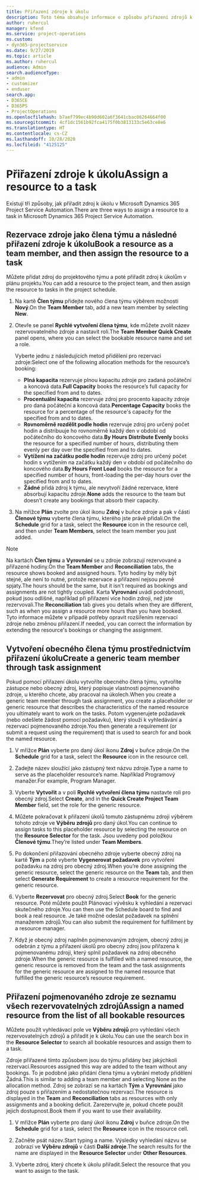 ```yaml
---
title: Přiřazení zdroje k úkolu
description: Toto téma obsahuje informace o způsobu přiřazení zdrojů k úkolům.
author: ruhercul
manager: kfend
ms.service: project-operations
ms.custom:
- dyn365-projectservice
ms.date: 9/27/2019
ms.topic: article
ms.author: ruhercul
audience: Admin
search.audienceType:
- admin
- customizer
- enduser
search.app:
- D365CE
- D365PS
- ProjectOperations
ms.openlocfilehash: b7aef799ec4b90d602a6f3641cbac06264664f00
ms.sourcegitcommit: 4cf1dc1561b92fca4175f0b3813133c5e63ce8e6
ms.translationtype: HT
ms.contentlocale: cs-CZ
ms.lasthandoff: 10/28/2020
ms.locfileid: "4125125"
---
```

# <a name="assign-a-resource-to-a-task"></a><span data-ttu-id="d3de8-103">Přiřazení zdroje k úkolu</span><span class="sxs-lookup"><span data-stu-id="d3de8-103">Assign a resource to a task</span></span>

<span data-ttu-id="d3de8-104">Existují tři způsoby, jak přiřadit zdroj k úkolu v Microsoft Dynamics 365 Project Service Automation.</span><span class="sxs-lookup"><span data-stu-id="d3de8-104">There are three ways to assign a resource to a task in Microsoft Dynamics 365 Project Service Automation.</span></span>

## <a name="book-a-resource-as-a-team-member-and-then-assign-the-resource-to-a-task"></a><span data-ttu-id="d3de8-105">Rezervace zdroje jako člena týmu a následné přiřazení zdroje k úkolu</span><span class="sxs-lookup"><span data-stu-id="d3de8-105">Book a resource as a team member, and then assign the resource to a task</span></span>

<span data-ttu-id="d3de8-106">Můžete přidat zdroj do projektového týmu a poté přiřadit zdroj k úkolům v plánu projektu.</span><span class="sxs-lookup"><span data-stu-id="d3de8-106">You can add a resource to the project team, and then assign the resource to tasks in the project schedule.</span></span>

1. <span data-ttu-id="d3de8-107">Na kartě **Člen týmu** přidejte nového člena týmu výběrem možnosti **Nový**.</span><span class="sxs-lookup"><span data-stu-id="d3de8-107">On the **Team Member** tab, add a new team member by selecting **New**.</span></span> 

2. <span data-ttu-id="d3de8-108">Otevře se panel **Rychlé vytvoření člena týmu**, kde můžete zvolit název rezervovatelného zdroje a nastavit roli.</span><span class="sxs-lookup"><span data-stu-id="d3de8-108">The **Team Member Quick Create** panel opens, where you can select the bookable resource name and set a role.</span></span> 

    <span data-ttu-id="d3de8-109">Vyberte jednu z následujících metod přidělení pro rezervaci zdroje:</span><span class="sxs-lookup"><span data-stu-id="d3de8-109">Select one of the following allocation methods for the resource’s booking:</span></span>

    - <span data-ttu-id="d3de8-110">**Plná kapacita** rezervuje plnou kapacitu zdroje pro zadaná počáteční a koncová data.</span><span class="sxs-lookup"><span data-stu-id="d3de8-110">**Full Capacity** books the resource’s full capacity for the specified from and to dates.</span></span>
    - <span data-ttu-id="d3de8-111">**Procentuální kapacita** rezervuje zdroj pro procento kapacity zdroje pro daná počáteční a koncová data.</span><span class="sxs-lookup"><span data-stu-id="d3de8-111">**Percentage Capacity** books the resource for a percentage of the resource's capacity for the specified from and to dates.</span></span>
    - <span data-ttu-id="d3de8-112">**Rovnoměrně rozdělit podle hodin** rezervuje zdroj pro určený počet hodin a distribuuje ho rovnoměrně každý den v období od počátečního do koncového data.</span><span class="sxs-lookup"><span data-stu-id="d3de8-112">**By Hours Distribute Evenly** books the resource for a specified number of hours, distributing them evenly per day over the specified from and to dates.</span></span>
    - <span data-ttu-id="d3de8-113">**Vytížení na začátku podle hodin** rezervuje zdroj pro určený počet hodin s vytížením na začátku každý den v období od počátečního do koncového data.</span><span class="sxs-lookup"><span data-stu-id="d3de8-113">**By Hours Front Load** books the resource for a specified number of hours, front-loading the per-day hours over the specified from and to dates.</span></span>
    - <span data-ttu-id="d3de8-114">**Žádné** přidá zdroj k týmu, ale nevytvoří žádné rezervace, které absorbují kapacitu zdroje.</span><span class="sxs-lookup"><span data-stu-id="d3de8-114">**None** adds the resource to the team but doesn’t create any bookings that absorb their capacity.</span></span>

3. <span data-ttu-id="d3de8-115">Na mřížce **Plán** zvolte pro úkol ikonu **Zdroj** v buňce zdroje a pak v části **Členové týmu** vyberte člena týmu, kterého jste právě přidali.</span><span class="sxs-lookup"><span data-stu-id="d3de8-115">On the **Schedule** grid for a task, select the **Resource** icon in the resource cell, and then under **Team Members**, select the team member you just added.</span></span> 

> [!NOTE]
> <span data-ttu-id="d3de8-116">Na kartách **Člen týmu** a **Vyrovnání** se u zdroje zobrazují rezervované a přiřazené hodiny.</span><span class="sxs-lookup"><span data-stu-id="d3de8-116">On the **Team Member** and **Reconciliation** tabs, the resource shows booked and assigned hours.</span></span> <span data-ttu-id="d3de8-117">Tyto hodiny by měly být stejné, ale není to nutné, protože rezervace a přiřazení nejsou pevně spjaty.</span><span class="sxs-lookup"><span data-stu-id="d3de8-117">The hours should be the same, but it isn't required as bookings and assignments are not tightly coupled.</span></span> <span data-ttu-id="d3de8-118">Karta **Vyrovnání** uvádí podrobnosti, pokud jsou odlišné, například při přiřazení více hodin zdroji, než jste rezervovali.</span><span class="sxs-lookup"><span data-stu-id="d3de8-118">The **Reconciliation** tab gives you details when they are different, such as when you assign a resource more hours than you have booked.</span></span> <span data-ttu-id="d3de8-119">Tyto informace můžete v případě potřeby opravit rozšířením rezervací zdroje nebo změnou přiřazení.</span><span class="sxs-lookup"><span data-stu-id="d3de8-119">If needed, you can correct the information by extending the resource's bookings or changing the assignment.</span></span>

## <a name="create-a-generic-team-member-through-task-assignment"></a><span data-ttu-id="d3de8-120">Vytvoření obecného člena týmu prostřednictvím přiřazení úkolu</span><span class="sxs-lookup"><span data-stu-id="d3de8-120">Create a generic team member through task assignment</span></span>

<span data-ttu-id="d3de8-121">Pokud pomocí přiřazení úkolu vytvoříte obecného člena týmu, vytvoříte zástupce nebo obecný zdroj, který popisuje vlastnosti pojmenovaného zdroje, u kterého chcete, aby pracoval na úkolech.</span><span class="sxs-lookup"><span data-stu-id="d3de8-121">When you create a generic team member through task assignment, you create a placeholder or generic resource that describes the characteristics of the named resource you ultimately want to work on the tasks.</span></span> <span data-ttu-id="d3de8-122">Potom vygenerujete požadavek (nebo odešlete žádost pomocí požadavku), který slouží k vyhledávání a rezervaci pojmenovaného zdroje.</span><span class="sxs-lookup"><span data-stu-id="d3de8-122">You then generate a requirement (or submit a request using the requirement) that is used to search for and book the named resource.</span></span>

1. <span data-ttu-id="d3de8-123">V mřížce **Plán** vyberte pro daný úkol ikonu **Zdroj** v buňce zdroje.</span><span class="sxs-lookup"><span data-stu-id="d3de8-123">On the **Schedule** grid for a task, select the **Resource** icon in the resource cell.</span></span>

2. <span data-ttu-id="d3de8-124">Zadejte název sloužící jako zástupný text názvu zdroje.</span><span class="sxs-lookup"><span data-stu-id="d3de8-124">Type a name to serve as the placeholder resource’s name.</span></span> <span data-ttu-id="d3de8-125">Například Programový manažer.</span><span class="sxs-lookup"><span data-stu-id="d3de8-125">For example, Program Manager.</span></span>

3. <span data-ttu-id="d3de8-126">Vyberte **Vytvořit** a v poli **Rychlé vytvoření člena týmu** nastavte roli pro obecný zdroj.</span><span class="sxs-lookup"><span data-stu-id="d3de8-126">Select **Create**, and in the **Quick Create Project Team Member** field, set the role for the generic resource.</span></span>

4. <span data-ttu-id="d3de8-127">Můžete pokračovat k přiřazení úkolů tomuto zástupnému zdroji výběrem tohoto zdroje ve **Výběru zdrojů** pro daný úkol.</span><span class="sxs-lookup"><span data-stu-id="d3de8-127">You can continue to assign tasks to this placeholder resource by selecting the resource on the **Resource Selector** for the task.</span></span> <span data-ttu-id="d3de8-128">Jsou uvedeny pod položkou **Členové týmu**.</span><span class="sxs-lookup"><span data-stu-id="d3de8-128">They’re listed under **Team Members**.</span></span>

5. <span data-ttu-id="d3de8-129">Po dokončení přiřazování obecného zdroje vyberte obecný zdroj na kartě **Tým** a poté vyberte **Vygenerovat požadavek** pro vytvoření požadavku na zdroj pro obecný zdroj.</span><span class="sxs-lookup"><span data-stu-id="d3de8-129">When you’re done assigning the generic resource, select the generic resource on the **Team** tab, and then select **Generate Requirement** to create a resource requirement for the generic resource.</span></span>

6. <span data-ttu-id="d3de8-130">Vyberte **Rezervovat** pro obecný zdroj.</span><span class="sxs-lookup"><span data-stu-id="d3de8-130">Select **Book** for the generic resource.</span></span> <span data-ttu-id="d3de8-131">Poté můžete použít Plánovací vývěsku k vyhledání a rezervaci skutečného zdroje.</span><span class="sxs-lookup"><span data-stu-id="d3de8-131">You can then use the Schedule board to find and book a real resource.</span></span> <span data-ttu-id="d3de8-132">Je také možné odeslat požadavek na splnění manažerem zdrojů.</span><span class="sxs-lookup"><span data-stu-id="d3de8-132">You can also submit the requirement for fulfillment by a resource manager.</span></span>

7. <span data-ttu-id="d3de8-133">Když je obecný zdroj naplněn pojmenovaným zdrojem, obecný zdroj je odebrán z týmu a přiřazení úkolů pro obecný zdroj jsou přiřazena k pojmenovanému zdroji, který splnil požadavek na zdroj obecného zdroje.</span><span class="sxs-lookup"><span data-stu-id="d3de8-133">When the generic resource is fulfilled with a named resource, the generic resource is removed from the team and the task assignments for the generic resource are assigned to the named resource that fulfilled the generic resource’s resource requirement.</span></span>

## <a name="assign-a-named-resource-from-the-list-of-all-bookable-resources"></a><span data-ttu-id="d3de8-134">Přiřazení pojmenovaného zdroje ze seznamu všech rezervovatelných zdrojů</span><span class="sxs-lookup"><span data-stu-id="d3de8-134">Assign a named resource from the list of all bookable resources</span></span>

<span data-ttu-id="d3de8-135">Můžete použít vyhledávací pole ve **Výběru zdrojů** pro vyhledání všech rezervovatelných zdrojů a přiřadit je k úkolu.</span><span class="sxs-lookup"><span data-stu-id="d3de8-135">You can use the search box in the **Resource Selector** to search all bookable resources and assign them to a task.</span></span>

<span data-ttu-id="d3de8-136">Zdroje přiřazené tímto způsobem jsou do týmu přidány bez jakýchkoli rezervací.</span><span class="sxs-lookup"><span data-stu-id="d3de8-136">Resources assigned this way are added to the team without any bookings.</span></span> <span data-ttu-id="d3de8-137">To je podobné jako přidání člena týmu a vybrání metody přidělení Žádná.</span><span class="sxs-lookup"><span data-stu-id="d3de8-137">This is similar to adding a team member and selecting None as the allocation method.</span></span> <span data-ttu-id="d3de8-138">Zdroj se zobrazí se na kartách **Tým** a **Vyrovnání** jako zdroj pouze s přiřazením a nedostatečnou rezervací.</span><span class="sxs-lookup"><span data-stu-id="d3de8-138">The resource is displayed in the **Team** and **Reconciliation** tabs as resources with only assignments and a booking deficit.</span></span> <span data-ttu-id="d3de8-139">Zarezervujte je, pokud chcete použít jejich dostupnost.</span><span class="sxs-lookup"><span data-stu-id="d3de8-139">Book them if you want to use their availability.</span></span>

1. <span data-ttu-id="d3de8-140">V mřížce **Plán** vyberte pro daný úkol ikonu **Zdroj** v buňce zdroje.</span><span class="sxs-lookup"><span data-stu-id="d3de8-140">On the **Schedule** grid for a task, select the **Resource** icon in the resource cell.</span></span>

2. <span data-ttu-id="d3de8-141">Začněte psát název.</span><span class="sxs-lookup"><span data-stu-id="d3de8-141">Start typing a name.</span></span> <span data-ttu-id="d3de8-142">Výsledky vyhledání názvu se zobrazí ve **Výběru zdrojů** v části **Další zdroje**.</span><span class="sxs-lookup"><span data-stu-id="d3de8-142">The search results for the name are displayed in the **Resource Selector** under **Other Resources**.</span></span>

3. <span data-ttu-id="d3de8-143">Vyberte zdroj, který chcete k úkolu přiřadit.</span><span class="sxs-lookup"><span data-stu-id="d3de8-143">Select the resource that you want to assign to the task.</span></span>

